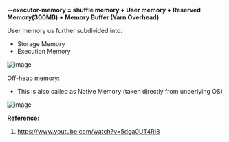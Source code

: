 **--executor-memory = shuffle memory + User memory + Reserved Memory(300MB) + Memory Buffer (Yarn Overhead)**

User memory us further subdivided into:
- Storage Memory
- Execution Memory


![image](https://user-images.githubusercontent.com/26399543/143792740-26482c61-1608-4064-9d2f-e086f2757f3a.png)

Off-heap memory:
- This is also called as Native Memory (taken directly from underlying OS)


![image](https://user-images.githubusercontent.com/26399543/143792986-d01ce8da-9acd-44e6-bfc6-0aa6328e437e.png)

**Reference:**  
1. https://www.youtube.com/watch?v=5dga0UT4RI8

